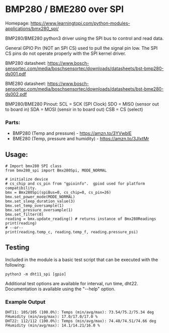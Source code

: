 # BMP280 / BME280 over SPI

Homepage: https://www.learningtopi.com/python-modules-applications/bmx280_spi/

BMP280/BME280 python3 driver using the SPI bus to control and read data.

General GPIO Pin (NOT an SPI CS) used to pull the signal pin low.  The SPI CS pins do not operate properly with the SPI kernel driver.

BMP280 datasheet: https://www.bosch-sensortec.com/media/boschsensortec/downloads/datasheets/bst-bmp280-ds001.pdf

BME280 datasheet: https://www.bosch-sensortec.com/media/boschsensortec/downloads/datasheets/bst-bme280-ds002.pdf

BMP280/BME280 Pinout:
    SCL = SCK (SPI Clock)
    SDO = MISO (sensor out to board in)
    SDA = MOSI (sensir in to board out)
    CSB = CS (select)

### Parts:
- BMP280 (Temp and pressure) - https://amzn.to/3YVwblE
- BME280 (Temp, pressure and humidity) - https://amzn.to/3JIxtMr

## Usage:


    # Import bmx280 SPI class
    from bmx280_spi import Bmx280Spi, MODE_NORMAL

    # initialize device
    # cs_chip and cs_pin from "gpioinfo".  gpiod used for platform compatibility.
    bmx = Bmx280Spi(spiBus=0, cs_chip=0, cs_pin=26)
    bmx.set_power_mode(MODE_NORMAL)
    bmx.set_sleep_duration_value(3)
    bmx.set_temp_oversample(1)
    bmx.set_pressure_oversample(1)
    bmx.set_filter(0)
    reading = bmx.update_reading() # returns instance of Bmx280Readings
    print(reading)
    # --or--
    print(reading.temp_c, reading.temp_f, reading.pressure_psi)

## Testing
Included in the module is a basic test script that can be executed with the following:

    python3 -m dht11_spi [gpio]

Additional test options are available for interval, run time, dht22.  Documentation is available using the "--help" option.

### Example Output

    DHT11: 105/105 (100.0%): Temps (min/avg/max): 73.54/75.2/75.34 deg FHumidity (min/avg/max): 17.0/17.0/17.0 %
    DHT22: 112/112 (100.0%): Temps (min/avg/max): 74.48/74.51/74.66 deg FHumidity (min/avg/max): 14.1/14.21/16.0 %
